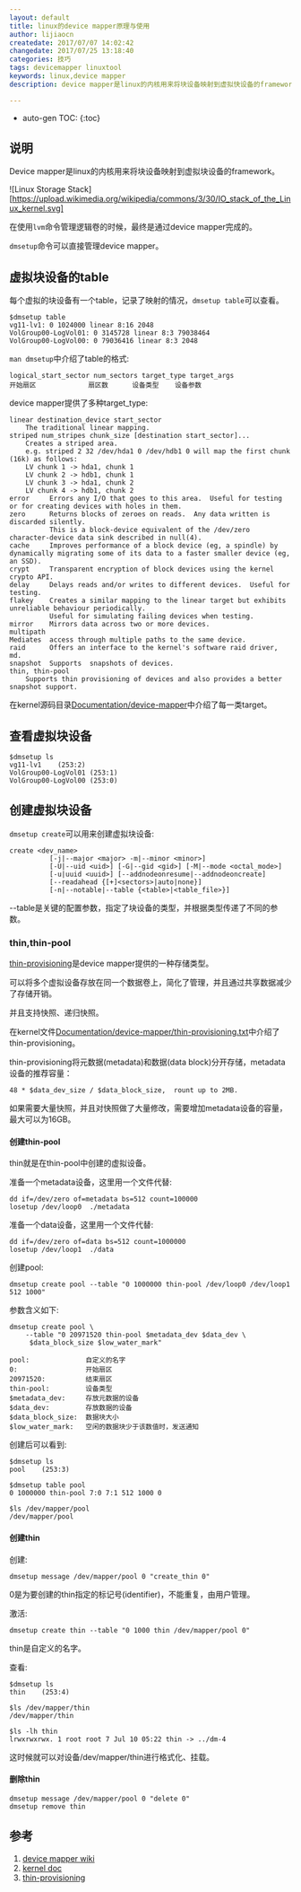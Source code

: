 ```yaml
---
layout: default
title: linux的device mapper原理与使用
author: lijiaocn
createdate: 2017/07/07 14:02:42
changedate: 2017/07/25 13:18:40
categories: 技巧
tags: devicemapper linuxtool
keywords: linux,device mapper
description: device mapper是linux的内核用来将块设备映射到虚拟快设备的framework。

---
```


* auto-gen TOC:
{:toc}

## 说明

Device mapper是linux的内核用来将块设备映射到虚拟块设备的framework。

![Linux Storage Stack][https://upload.wikimedia.org/wikipedia/commons/3/30/IO_stack_of_the_Linux_kernel.svg]

在使用`lvm`命令管理逻辑卷的时候，最终是通过device mapper完成的。

`dmsetup`命令可以直接管理device mapper。

## 虚拟块设备的table

每个虚拟的块设备有一个table，记录了映射的情况，`dmsetup table`可以查看。

	$dmsetup table
	vg11-lv1: 0 1024000 linear 8:16 2048
	VolGroup00-LogVol01: 0 3145728 linear 8:3 79038464
	VolGroup00-LogVol00: 0 79036416 linear 8:3 2048

`man dmsetup`中介绍了table的格式:

	logical_start_sector num_sectors target_type target_args
	开始扇区             扇区数      设备类型    设备参数

device mapper提供了多种target_type:

	linear destination_device start_sector
	    The traditional linear mapping.
	striped num_stripes chunk_size [destination start_sector]...
	    Creates a striped area.
	    e.g. striped 2 32 /dev/hda1 0 /dev/hdb1 0 will map the first chunk (16k) as follows:
	    LV chunk 1 -> hda1, chunk 1
	    LV chunk 2 -> hdb1, chunk 1
	    LV chunk 3 -> hda1, chunk 2
	    LV chunk 4 -> hdb1, chunk 2
	error     Errors any I/O that goes to this area.  Useful for testing or for creating devices with holes in them.
	zero      Returns blocks of zeroes on reads.  Any data written is discarded silently.  
	          This is a block-device equivalent of the /dev/zero character-device data sink described in null(4).
	cache     Improves performance of a block device (eg, a spindle) by dynamically migrating some of its data to a faster smaller device (eg, an SSD).
	crypt     Transparent encryption of block devices using the kernel crypto API.
	delay     Delays reads and/or writes to different devices.  Useful for testing.
	flakey    Creates a similar mapping to the linear target but exhibits unreliable behaviour periodically.  
	          Useful for simulating failing devices when testing.
	mirror    Mirrors data across two or more devices.
	multipath
	Mediates  access through multiple paths to the same device.
	raid      Offers an interface to the kernel's software raid driver, md.
	snapshot  Supports  snapshots of devices.
	thin, thin-pool
	    Supports thin provisioning of devices and also provides a better snapshot support.

在kernel源码目录[Documentation/device-mapper][2]中介绍了每一类target。

## 查看虚拟块设备

	$dmsetup ls
	vg11-lv1	(253:2)
	VolGroup00-LogVol01	(253:1)
	VolGroup00-LogVol00	(253:0)

## 创建虚拟块设备

`dmsetup create`可以用来创建虚拟块设备:

	create <dev_name>
	          [-j|--major <major> -m|--minor <minor>]
	          [-U|--uid <uid>] [-G|--gid <gid>] [-M|--mode <octal_mode>]
	          [-u|uuid <uuid>] [--addnodeonresume|--addnodeoncreate]
	          [--readahead {[+]<sectors>|auto|none}]
	          [-n|--notable|--table {<table>|<table_file>}]

--table是关键的配置参数，指定了块设备的类型，并根据类型传递了不同的参数。

### thin,thin-pool

[thin-provisioning][3]是device mapper提供的一种存储类型。

可以将多个虚拟设备存放在同一个数据卷上，简化了管理，并且通过共享数据减少了存储开销。

并且支持快照、递归快照。

在kernel文件[Documentation/device-mapper/thin-provisioning.txt][3]中介绍了thin-provisioning。

thin-provisioning将元数据(metadata)和数据(data block)分开存储，metadata设备的推荐容量：

	48 * $data_dev_size / $data_block_size,  rount up to 2MB.

如果需要大量快照，并且对快照做了大量修改，需要增加metadata设备的容量，最大可以为16GB。

#### 创建thin-pool

thin就是在thin-pool中创建的虚拟设备。

准备一个metadata设备，这里用一个文件代替:

	dd if=/dev/zero of=metadata bs=512 count=100000
	losetup /dev/loop0  ./metadata

准备一个data设备，这里用一个文件代替:

	dd if=/dev/zero of=data bs=512 count=1000000
	losetup /dev/loop1  ./data

创建pool:

	dmsetup create pool --table "0 1000000 thin-pool /dev/loop0 /dev/loop1 512 1000"

参数含义如下:

	dmsetup create pool \
		--table "0 20971520 thin-pool $metadata_dev $data_dev \
		 $data_block_size $low_water_mark"
	
	pool:              自定义的名字
	0:                 开始扇区
	20971520:          结束扇区
	thin-pool:         设备类型
	$metadata_dev:     存放元数据的设备
	$data_dev:         存放数据的设备
	$data_block_size:  数据块大小
	$low_water_mark:   空闲的数据块少于该数值时，发送通知

创建后可以看到:

	$dmsetup ls
	pool    (253:3)
	
	$dmsetup table pool
	0 1000000 thin-pool 7:0 7:1 512 1000 0

	$ls /dev/mapper/pool
	/dev/mapper/pool

#### 创建thin

创建:

	dmsetup message /dev/mapper/pool 0 "create_thin 0"

0是为要创建的thin指定的标记号(identifier)，不能重复，由用户管理。

激活:

	dmsetup create thin --table "0 1000 thin /dev/mapper/pool 0"

thin是自定义的名字。

查看:

	$dmsetup ls
	thin	(253:4)
	
	$ls /dev/mapper/thin
	/dev/mapper/thin
	
	$ls -lh thin
	lrwxrwxrwx. 1 root root 7 Jul 10 05:22 thin -> ../dm-4

这时候就可以对设备/dev/mapper/thin进行格式化、挂载。

#### 删除thin

	dmsetup message /dev/mapper/pool 0 "delete 0"
	dmsetup remove thin

## 参考

1. [device mapper wiki][1]
2. [kernel doc][2]
3. [thin-provisioning][3]

[1]: https://en.wikipedia.org/wiki/Device_mapper "device mapper wiki" 
[2]: https://www.kernel.org/doc/Documentation/device-mapper/ "kernel doc"
[3]: https://www.kernel.org/doc/Documentation/device-mapper/thin-provisioning.txt "thin-provisioning"
